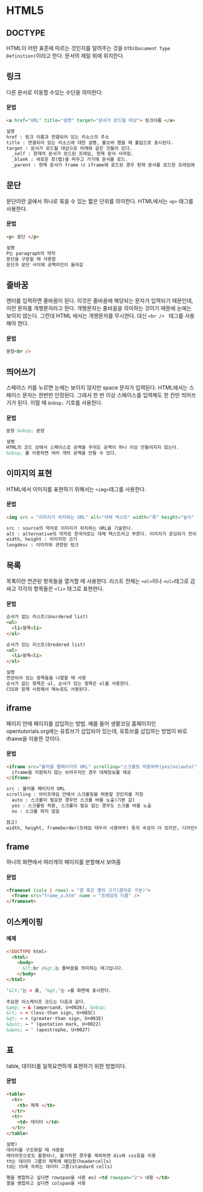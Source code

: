 # HTML5
## DOCTYPE
HTML이 어떤 표준에 따르는 것인지를 알려주는 것을 ```DTD(Document Type Definition)```이라고 한다. 문서의 제일 위에 위치한다.

## 링크
다른 문서로 이동할 수있는 수단을 의미한다.

#### 문법
```HTML
<a href="URL" title="설명" target="문서가 로드될 대상"> 링크이름 </a>

설명
href : 링크 이름과 연결되어 있는 리소스의 주소
title : 연결되어 있는 리소스에 대한 설명, 롤오버 했을 때 툴팁으로 표시된다.
target : 문서가 로드될 대상으로 아래와 같은 것들이 있다.
  _self : 현재의 문서가 로드된 프레임, 현재 문서 사라짐.
  _blank : 새로운 창(탭)을 띄우고 거기에 문서를 로드.
  _parent : 현재 문서가 frame 나 iframe에 로드된 경우 현재 문서를 로드한 프레임에 문서를 로드
```

## 문단
문단이란 글에서 하나로 묶을 수 있는 짧은 단위를 의미한다. HTML에서는 ```<p>``` 태그를 사용한다.

#### 문법
```HTML
<p> 문단 </p>

설명
P는 paragraph의 약자
문단을 구분할 때 사용함
문단과 문단 사이에 공백라인이 들어감
```

## 줄바꿈
엔터를 입력하면 줄바꿈이 된다. 이것은 줄바꿈에 해당되는 문자가 입력되기 때문인데, 이런 문자를 개행문자라고 한다. 개행문자는 줄바꿈을 의미하는 것이기 때문에 눈에는 보이지 않는다. 그런데 HTML 에서는 개행문자를 무시한다. 대신 ```<br /> ``` 태그를 사용해야 한다.

#### 문법
```HTML
문장<br />
```

## 띄어쓰기
스페이스 키를 누르면 눈에는 보이지 않지만 space 문자가 입력된다. HTML에서는 스페이스 문자는 한번만 인정된다. 그래서 한 번 이상 스페이스를 입력해도 한 칸만 띄어쓰기가 된다. 이럴 때 ```&nbsp;``` 기호를 사용한다.

#### 문법
```HTML
문장 &nbsp; 문장

설명
HTML의 코드 상에서 스페이스로 공백을 주어도 공백이 하나 이상 만들어지지 않는다.
&nbsp; 를 이용하면 여러 개의 공백을 만들 수 있다.
```

## 이미지의 표현
HTML에서 이미지를 표현하기 위해서는 ```<img>```태그를 사용한다.

#### 문법
```HTML
<img src = "이미지가 위치하는 URL" alt="대체 텍스트" width="폭" height="높이" longdesc="링크" />

src : source의 약자로 이미지가 위치하는 URL을 기술한다.
alt : alternative의 약자로 한국어로는 대체 텍스트라고 부른다. 이미지가 로딩되기 전이나, 이미지를 로딩할 수 없는 경우 이미지의 위치에 텍스트가 표시된다. 시각장애인을 위한 장치와 검색엔진에서도 사용된다.
width, height : 이미지의 크기
longdesc : 이미지와 관련된 링크
```

## 목록
목록이란 연관된 항목들을 열거할 때 사용한다. 리스트 전체는 ```<ol>```이나 ```<ul>```태그로 감싸고 각각의 항목들은 ```<li>``` 태그로 표현한다.

#### 문법
```HTML
순서가 없는 리스트(Unordered list)
<ul>
  <li>항목<li>
</ul>

순서가 있는 리스트(Oredered list)
<ol>
  <li>항목<li>
</ol>

설명
연관되어 있는 항목들을 나열할 때 사용
순서가 없는 항목은 ul, 순서가 있는 항목은 ol를 사용한다.
CSS와 함께 사용해서 메뉴로도 사용된다.
```

## iframe
페이지 안에 페이지를 삽입하는 방법. 예를 들어 생활코딩 홈페이지인 opentutorials.org에는 유튜브가 삽입되어 있는데, 유튜브를 삽입하는 방법이 바로 iframe을 이용한 것이다.

#### 문법
```HTML
<iframe src="불러올 웹페이지의 URL" scrolling="스크롤링 허용여부(yes|no|auto)">
  iframe을 지원하지 않는 브라우저인 경우 대체정보를 제공
</iframe>

src : 불러올 페이지의 URL
scrolling : 아이프레임 안에서 스크롤링을 허용할 것인지를 지정
  auto : 스크롤이 필요한 경우만 스크롤 바를 노출(기본 값)
  yes : 스크롤링 허용, 스크롤이 필요 없는 경우도 스크롤 바를 노출
  no : 스크롤 하지 않음

참고)
width, height, frameborder(프레임 테두리 사용여부) 등의 속성이 더 있지만, 디자인에 대한 부분은 CSS를 통해서 제어하는 것이 권장된다.
```

## frame
하나의 화면에서 여러개의 페이지를 분할해서 보여줌

#### 문법
```HTML
<frameset (cols | rows) = "열 혹은 행의 크기(콤마로 구분)">
  <frame src="frame_a.htm" name = "프레임의 이름" />
</frameset>
```

## 이스케이핑

#### 예제
```HTML
<!DOCTYPE html>
  <html>
    <body>
      &lt;br /&gt;는 줄바꿈을 의미하는 태그입니다.
    </body>
</html>

'&lt;'는 < 를, '&gt;'는 >를 화면에 표시한다. 
  
주요한 이스케이프 코드는 다음과 같다.
&amp; → & (ampersand, U+0026), &nbsp;
&lt; → < (less-than sign, U+003C)
&gt; → > (greater-than sign, U+003E)
&quot; → " (quotation mark, U+0022)
&apos; → ' (apostrophe, U+0027)
```

## 표
table, 데이터를 일목요연하게 표현하기 위한 방법이다.

#### 문법
```HTML
<table>
  <tr>
    <th> 제목 </th>
  </tr>
  <tr>
    <td> 데이터 </td>
  </tr>
</table>

설명)
데이터를 구조화할 때 사용됨
레이아웃으로도 활용되나, 불가피한 경우를 제외하면 div와 css등을 이용
th는 데이터 그룹의 제목에 해당함(headercells)
td는 th에 속하는 데이터 그룹(standard cells)

행을 병합하고 싶다면 rowspan을 사용 ex) <td rowspan="2"> 내용 </td>
열을 병합하고 싶다면 colspan을 사용
```












